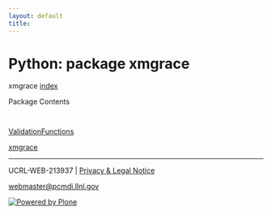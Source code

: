 ```yaml
---
layout: default
title:
---
```


#  Python: package xmgrace

  
  
 xmgrace 
[ index ](/)  

  
 Package Contents 

` `

[ ValidationFunctions ](/xmgrace.ValidationFunctions.html)  

[ xmgrace ](/xmgrace.xmgrace.html)  

* * *

UCRL-WEB-213937 | [ Privacy & Legal Notice ](/disclaimer.html)

[ webmaster@pcmdi.llnl.gov ](/webmaster@pcmdi.llnl.gov)

[ ![Powered by Plone](media/imgaes/plone_powered.gif) ](/)

